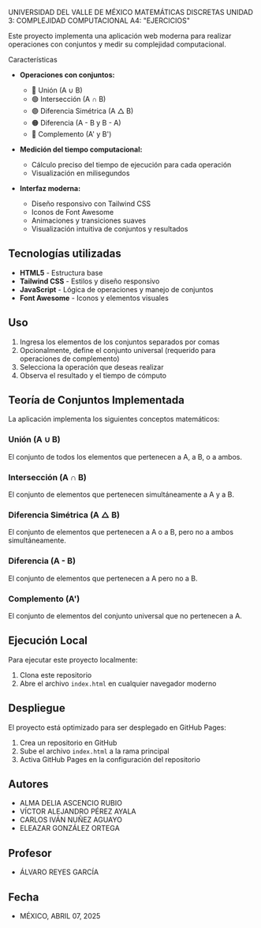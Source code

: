 UNIVERSIDAD DEL VALLE DE MÉXICO
MATEMÁTICAS DISCRETAS
UNIDAD 3: COMPLEJIDAD COMPUTACIONAL
A4: "EJERCICIOS"

Este proyecto implementa una aplicación web moderna para realizar operaciones con conjuntos y medir su complejidad computacional.

Características

- **Operaciones con conjuntos:**
  - 🔵 Unión (A ∪ B)
  - 🟢 Intersección (A ∩ B)
  - 🟣 Diferencia Simétrica (A △ B)
  - 🟠 Diferencia (A - B y B - A)
  - 🔴 Complemento (A' y B')

- **Medición del tiempo computacional:**
  - Cálculo preciso del tiempo de ejecución para cada operación
  - Visualización en milisegundos

- **Interfaz moderna:**
  - Diseño responsivo con Tailwind CSS
  - Iconos de Font Awesome
  - Animaciones y transiciones suaves
  - Visualización intuitiva de conjuntos y resultados

## Tecnologías utilizadas

- **HTML5** - Estructura base
- **Tailwind CSS** - Estilos y diseño responsivo
- **JavaScript** - Lógica de operaciones y manejo de conjuntos
- **Font Awesome** - Iconos y elementos visuales

## Uso

1. Ingresa los elementos de los conjuntos separados por comas
2. Opcionalmente, define el conjunto universal (requerido para operaciones de complemento)
3. Selecciona la operación que deseas realizar
4. Observa el resultado y el tiempo de cómputo

## Teoría de Conjuntos Implementada

La aplicación implementa los siguientes conceptos matemáticos:

### Unión (A ∪ B)
El conjunto de todos los elementos que pertenecen a A, a B, o a ambos.

### Intersección (A ∩ B)
El conjunto de elementos que pertenecen simultáneamente a A y a B.

### Diferencia Simétrica (A △ B)
El conjunto de elementos que pertenecen a A o a B, pero no a ambos simultáneamente.

### Diferencia (A - B)
El conjunto de elementos que pertenecen a A pero no a B.

### Complemento (A')
El conjunto de elementos del conjunto universal que no pertenecen a A.

## Ejecución Local

Para ejecutar este proyecto localmente:

1. Clona este repositorio
2. Abre el archivo `index.html` en cualquier navegador moderno

## Despliegue

El proyecto está optimizado para ser desplegado en GitHub Pages:

1. Crea un repositorio en GitHub
2. Sube el archivo `index.html` a la rama principal
3. Activa GitHub Pages en la configuración del repositorio

## Autores

- ALMA DELIA ASCENCIO RUBIO
- VÍCTOR ALEJANDRO PÉREZ AYALA
- CARLOS IVÁN NUÑEZ AGUAYO
- ELEAZAR GONZÁLEZ ORTEGA

## Profesor

- ÁLVARO REYES GARCÍA

## Fecha

- MÉXICO, ABRIL 07, 2025
